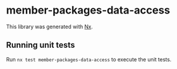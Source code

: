# member-packages-data-access

This library was generated with [Nx](https://nx.dev).

## Running unit tests

Run `nx test member-packages-data-access` to execute the unit tests.
